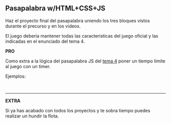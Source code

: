 ## Pasapalabra w/HTML+CSS+JS

Haz el proyecto final del pasapalabra uniendo los tres bloques vistos durante el precurso y en los videos.

El juego debería mantener todas las caracteristicas del juego oficial y las indicadas en el enunciado del tema 4.

**PRO**

Como extra a la lógica del pasapalabra JS del [tema 4](../tema4.md) poner un tiempo límite al juego con un timer.

Ejemplos:

<img src="https://raw.githubusercontent.com/MarioTerron/pasapalabra/master/img/01.jpg" alt="">

<img src="https://d26dzxoao6i3hh.cloudfront.net/items/1C130s362L0P3d0N0F1b/Image%202017-11-10%20at%2011.56.00%20a.%20m..png?v=057f3235" alt="">

<img src="https://raw.githubusercontent.com/misan7/pasapalabra-8bits/master/images/ingame.png" alt="">

---

**EXTRA**

Si ya has acabado con todos los proyectos y te sobra tiempo puedes realizar un hundir la flota.

